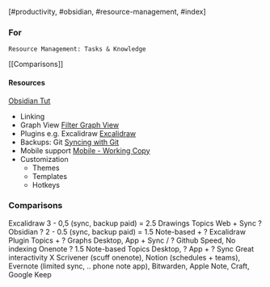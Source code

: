 [#productivity, #obsidian, #resource-management, #index]

### For
	Resource Management: Tasks & Knowledge
[[Comparisons]]
	
#### Resources
 [Obsidian Tut](https://www.youtube.com/watch?v=WqKluXIra70)
- Linking
- Graph View
	[Filter Graph View](https://forum.obsidian.md/t/excluding-including-folders-in-graph-view/15213)
- Plugins e.g. Excalidraw
	[Excalidraw](https://www.youtube.com/watch?v=erKrXsIwbAg)
- Backups: Git
	[Syncing with Git](https://www.youtube.com/watch?v=h3oK1yX3CZ8)
- Mobile support
	[Mobile - Working Copy](https://meganesulli.com/blog/sync-obsidian-vault-iphone-ipad/)
- Customization
	- Themes
	- Templates
	- Hotkeys

### Comparisons

Excalidraw 3 - 0,5 (sync, backup paid) = 2.5
    Drawings
    Topics
    Web + Sync
    ?
Obsidian ? 2 - 0.5 (sync, backup paid) = 1.5
    Note-based + ? Excalidraw Plugin
    Topics + ? Graphs
    Desktop, App + Sync / ? Github 
    Speed, No indexing 
Onenote ? 1.5
    Note-based
    Topics
    Desktop, ? App + ? Sync
    Great interactivity
X Scrivener (scuff onenote), Notion (schedules + teams), Evernote (limited sync, .. phone note app), Bitwarden, Apple Note, Craft, Google Keep